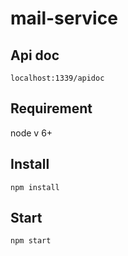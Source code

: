 # mail-service

## Api doc
`localhost:1339/apidoc`

## Requirement

node v 6+

## Install

`npm install`

## Start

`npm start`


